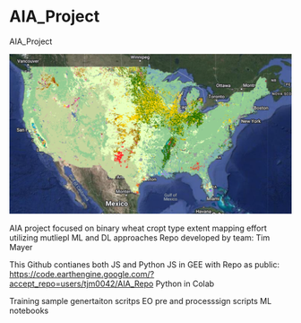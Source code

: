 # AIA_Project
AIA_Project


![](NASS_Crop_type.PNG)

AIA project focused on binary wheat cropt type extent mapping effort utilizing mutliepl ML and DL approaches
Repo developed by team:
Tim Mayer


This Github contianes both JS and Python
JS in GEE with Repo as public: https://code.earthengine.google.com/?accept_repo=users/tjm0042/AIA_Repo
Python in Colab

Training sample genertaiton scritps
EO pre and processsign scripts
ML notebooks 
